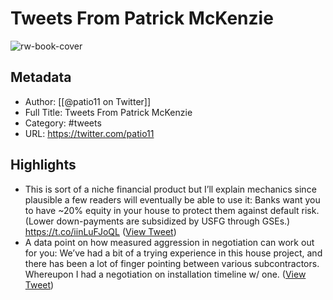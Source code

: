 # Tweets From Patrick McKenzie

![rw-book-cover](https://pbs.twimg.com/profile_images/1346314816827232256/zCQCJW6N.jpg)

## Metadata
- Author: [[@patio11 on Twitter]]
- Full Title: Tweets From Patrick McKenzie
- Category: #tweets
- URL: https://twitter.com/patio11

## Highlights
- This is sort of a niche financial product but I’ll explain mechanics since plausible a few readers will eventually be able to use it:
  Banks want you to have ~20% equity in your house to protect them against default risk. (Lower down-payments are subsidized by USFG through GSEs.) https://t.co/iinLuFJoQL ([View Tweet](https://twitter.com/patio11/status/1849840576218181655))
- A data point on how measured aggression in negotiation can work out for you:
  We’ve had a bit of a trying experience in this house project, and there has been a lot of finger pointing between various subcontractors.
  Whereupon I had a negotiation on installation timeline w/ one. ([View Tweet](https://twitter.com/patio11/status/1853827296236372445))
